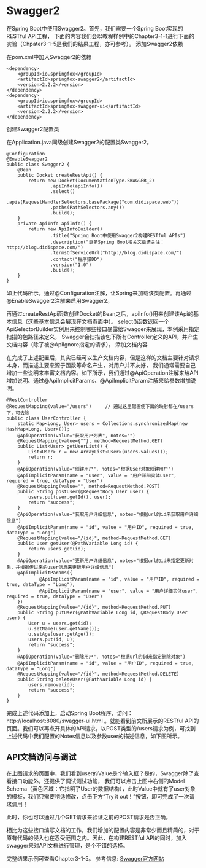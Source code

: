 Swagger2
===
在Spring Boot中使用Swagger2。首先，我们需要一个Spring Boot实现的RESTful API工程，
下面的内容我们会以教程样例中的Chapter3-1-1进行下面的实验（Chpater3-1-5是我们的结果工程，亦可参考）。
添加Swagger2依赖

在pom.xml中加入Swagger2的依赖
```
<dependency>
    <groupId>io.springfox</groupId>
    <artifactId>springfox-swagger2</artifactId>
    <version>2.2.2</version>
</dependency>
<dependency>
    <groupId>io.springfox</groupId>
    <artifactId>springfox-swagger-ui</artifactId>
    <version>2.2.2</version>
</dependency>
```
创建Swagger2配置类

在Application.java同级创建Swagger2的配置类Swagger2。
```
@Configuration
@EnableSwagger2
public class Swagger2 {
    @Bean
    public Docket createRestApi() {
        return new Docket(DocumentationType.SWAGGER_2)
                .apiInfo(apiInfo())
                .select()
                .apis(RequestHandlerSelectors.basePackage("com.didispace.web"))
                .paths(PathSelectors.any())
                .build();
    }
    private ApiInfo apiInfo() {
        return new ApiInfoBuilder()
                .title("Spring Boot中使用Swagger2构建RESTful APIs")
                .description("更多Spring Boot相关文章请关注：http://blog.didispace.com/")
                .termsOfServiceUrl("http://blog.didispace.com/")
                .contact("程序猿DD")
                .version("1.0")
                .build();
    }
}
```
如上代码所示，通过@Configuration注解，让Spring来加载该类配置。再通过@EnableSwagger2注解来启用Swagger2。

再通过createRestApi函数创建Docket的Bean之后，apiInfo()用来创建该Api的基本信息（这些基本信息会展现在文档页面中）。
select()函数返回一个ApiSelectorBuilder实例用来控制哪些接口暴露给Swagger来展现，本例采用指定扫描的包路径来定义，
Swagger会扫描该包下所有Controller定义的API，并产生文档内容（除了被@ApiIgnore指定的请求）。
添加文档内容

在完成了上述配置后，其实已经可以生产文档内容，但是这样的文档主要针对请求本身，而描述主要来源于函数等命名产生，对用户并不友好，
我们通常需要自己增加一些说明来丰富文档内容。如下所示，我们通过@ApiOperation注解来给API增加说明、通过@ApiImplicitParams、@ApiImplicitParam注解来给参数增加说明。
```
@RestController
@RequestMapping(value="/users")     // 通过这里配置使下面的映射都在/users下，可去除
public class UserController {
    static Map<Long, User> users = Collections.synchronizedMap(new HashMap<Long, User>());
    @ApiOperation(value="获取用户列表", notes="")
    @RequestMapping(value={""}, method=RequestMethod.GET)
    public List<User> getUserList() {
        List<User> r = new ArrayList<User>(users.values());
        return r;
    }
    @ApiOperation(value="创建用户", notes="根据User对象创建用户")
    @ApiImplicitParam(name = "user", value = "用户详细实体user", required = true, dataType = "User")
    @RequestMapping(value="", method=RequestMethod.POST)
    public String postUser(@RequestBody User user) {
        users.put(user.getId(), user);
        return "success";
    }
    @ApiOperation(value="获取用户详细信息", notes="根据url的id来获取用户详细信息")
    @ApiImplicitParam(name = "id", value = "用户ID", required = true, dataType = "Long")
    @RequestMapping(value="/{id}", method=RequestMethod.GET)
    public User getUser(@PathVariable Long id) {
        return users.get(id);
    }
    @ApiOperation(value="更新用户详细信息", notes="根据url的id来指定更新对象，并根据传过来的user信息来更新用户详细信息")
    @ApiImplicitParams({
            @ApiImplicitParam(name = "id", value = "用户ID", required = true, dataType = "Long"),
            @ApiImplicitParam(name = "user", value = "用户详细实体user", required = true, dataType = "User")
    })
    @RequestMapping(value="/{id}", method=RequestMethod.PUT)
    public String putUser(@PathVariable Long id, @RequestBody User user) {
        User u = users.get(id);
        u.setName(user.getName());
        u.setAge(user.getAge());
        users.put(id, u);
        return "success";
    }
    @ApiOperation(value="删除用户", notes="根据url的id来指定删除对象")
    @ApiImplicitParam(name = "id", value = "用户ID", required = true, dataType = "Long")
    @RequestMapping(value="/{id}", method=RequestMethod.DELETE)
    public String deleteUser(@PathVariable Long id) {
        users.remove(id);
        return "success";
    }
}
```
完成上述代码添加上，启动Spring Boot程序，访问：http://localhost:8080/swagger-ui.html
。就能看到前文所展示的RESTful API的页面。我们可以再点开具体的API请求，以POST类型的/users请求为例，可找到上述代码中我们配置的Notes信息以及参数user的描述信息，如下图所示。

## API文档访问与调试

在上图请求的页面中，我们看到user的Value是个输入框？是的，Swagger除了查看接口功能外，还提供了调试测试功能，
我们可以点击上图中右侧的Model Schema（黄色区域：它指明了User的数据结构），此时Value中就有了user对象的模板，我们只需要稍适修改，点击下方“Try it out！”按钮，即可完成了一次请求调用！

此时，你也可以通过几个GET请求来验证之前的POST请求是否正确。

相比为这些接口编写文档的工作，我们增加的配置内容是非常少而且精简的，对于原有代码的侵入也在忍受范围之内。因此，在构建RESTful API的同时，加入swagger来对API文档进行管理，是个不错的选择。

完整结果示例可查看Chapter3-1-5。
参考信息: [Swagger官方网站](swagger.io)
